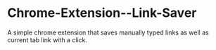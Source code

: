 # Chrome-Extension--Link-Saver
 A simple chrome extension that saves manually typed links as well as current tab link with a click.
